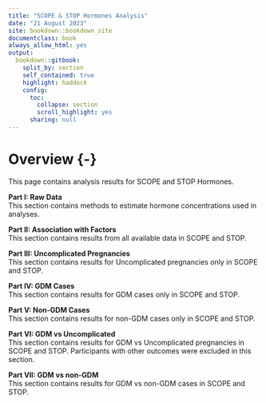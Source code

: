 ```yaml
---  
title: "SCOPE & STOP Hormones Analysis"
date: "21 August 2023"
site: bookdown::bookdown_site
documentclass: book
always_allow_html: yes
output:
  bookdown::gitbook:
    split_by: section
    self_contained: true
    highlight: haddock
    config:
      toc:
        collapse: section
        scroll_highlight: yes
      sharing: null
---
```






# Overview {-}
This page contains analysis results for SCOPE and STOP Hormones.


<b>Part I: Raw Data</b><br />
This section contains methods to estimate hormone concentrations used in analyses.<br />

<b>Part II: Association with Factors</b><br />
This section contains results from all available data in SCOPE and STOP.<br />

<b>Part III: Uncomplicated Pregnancies</b><br />
This section contains results for Uncomplicated pregnancies only in SCOPE and STOP.<br />

<b>Part IV: GDM Cases</b><br />
This section contains results for GDM cases only in SCOPE and STOP.<br />

<b>Part V: Non-GDM Cases</b><br />
This section contains results for non-GDM cases only in SCOPE and STOP.<br />

<b>Part VI: GDM vs Uncomplicated</b><br />
This section contains results for GDM vs Uncomplicated pregnancies in SCOPE and STOP. Participants with other outcomes were excluded in this section.<br />

<b>Part VII: GDM vs non-GDM</b><br />
This section contains results for GDM vs non-GDM cases in SCOPE and STOP.<br />




